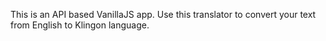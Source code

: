 This is an API based VanillaJS app. Use this translator to convert your text from English to Klingon language.
